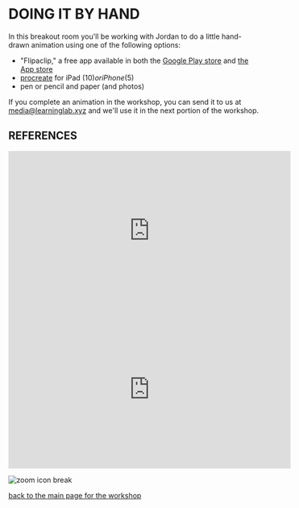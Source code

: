 # DOING IT BY HAND
In this breakout room you'll be working with Jordan to do a little hand-drawn animation using one of the following options:
* "Flipaclip," a free app available in both the [Google Play store](https://play.google.com/store/apps/details?id=com.vblast.flipaclip&hl=en_US) and [the App store](https://apps.apple.com/au/app/flipaclip-cartoon-animation/id1101848914)
* [procreate](https://procreate.art/) for iPad ($10) or iPhone($5)
* pen or pencil and paper (and photos)

If you complete an animation in the workshop, you can send it to us at [media@learninglab.xyz](mailto:media@learninglab.xyz) and we'll use it in the next portion of the workshop.


## REFERENCES
<iframe width="560" height="315" src="https://www.youtube.com/embed/tv5FnkhT5E0" frameborder="0" allow="accelerometer; autoplay; clipboard-write; encrypted-media; gyroscope; picture-in-picture" allowfullscreen></iframe>

<iframe width="560" height="315" src="https://www.youtube.com/embed/Ai4mw9DGeZA" frameborder="0" allow="accelerometer; autoplay; clipboard-write; encrypted-media; gyroscope; picture-in-picture" allowfullscreen></iframe>

![zoom icon break](https://files.slack.com/files-pri/T0HTW3H0V-F01BHMYPX2S/untitled_artwork.gif?pub_secret=6c505d0f31)

[back to the main page for the workshop](https://resources.learninglab.xyz/simple/projects/gened1042/animation-workshop)